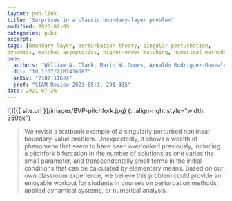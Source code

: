 ```yaml
---
layout: pub-link
title: "Surprises in a classic boundary-layer problem"
modified: 2023-02-09
categories: pubs
excerpt:
tags: [boundary layer, perturbation theory, singular perturbation,
dynamics, matched asymptotics, higher-order matching, numerical methods, shooting method]
pub:
  authors: "William A. Clark, Mario W. Gomes, Arnaldo Rodriguez-Gonzalez, Leo C. Stein, and Steven H. Strogatz"
  doi: "10.1137/21M1436087"
  arXiv: "2107.11624"
  jref: "SIAM Review 2023 65:1, 291-315"
date: 2021-07-26
---
```


![]({{ site.url }}/images/BVP-pitchfork.jpg)
{: .align-right style="width: 350px"}
> We revisit a textbook example of a singularly perturbed nonlinear
> boundary-value problem. Unexpectedly, it shows a wealth of phenomena
> that seem to have been overlooked previously, including a pitchfork
> bifurcation in the number of solutions as one varies the small
> parameter, and transcendentally small terms in the initial
> conditions that can be calculated by elementary means. Based on our
> own classroom experience, we believe this problem could provide an
> enjoyable workout for students in courses on perturbation methods,
> applied dynamical systems, or numerical analysis.
